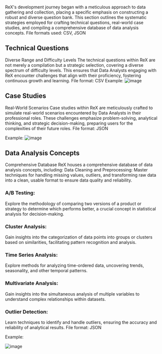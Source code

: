 ReX's development journey began with a meticulous approach to data gathering and collection, placing a specific emphasis on constructing a robust and diverse question bank. This section outlines the systematic strategies employed for crafting technical questions, real-world case studies, and compiling a comprehensive database of data analysis concepts.
File formats used: CSV, JSON

## Technical Questions
Diverse Range and Difficulty Levels
The technical questions within ReX are not merely a compilation but a strategic selection, covering a diverse spectrum of difficulty levels. This ensures that Data Analysts engaging with ReX encounter challenges that align with their proficiency, fostering continuous growth and learning.
File format: CSV
Example:
![image](https://github.com/ReallyAbdullah/interstellar_intel/assets/40705538/f6a1b443-1422-4879-81ea-bc1abddcabde)


## Case Studies
Real-World Scenarios
Case studies within ReX are meticulously crafted to simulate real-world scenarios encountered by Data Analysts in their professional roles. These challenges emphasize problem-solving, analytical thinking, and strategic decision-making, preparing users for the complexities of their future roles.
File format: JSON

Example:
![image](https://github.com/ReallyAbdullah/interstellar_intel/assets/40705538/ed9dd7c4-5def-431b-bf0d-06d7edadbbaa)


## Data Analysis Concepts
Comprehensive Database
ReX houses a comprehensive database of data analysis concepts, including:
Data Cleaning and Preprocessing:
Master techniques for handling missing values, outliers, and transforming raw data into a clean, usable format to ensure data quality and reliability.

### A/B Testing:
Explore the methodology of comparing two versions of a product or strategy to determine which performs better, a crucial concept in statistical analysis for decision-making.

### Cluster Analysis:
Gain insights into the categorization of data points into groups or clusters based on similarities, facilitating pattern recognition and analysis.

### Time Series Analysis:
Explore methods for analyzing time-ordered data, uncovering trends, seasonality, and other temporal patterns.

### Multivariate Analysis:
Gain insights into the simultaneous analysis of multiple variables to understand complex relationships within datasets.

### Outlier Detection:
Learn techniques to identify and handle outliers, ensuring the accuracy and reliability of analytical results.
File format: JSON

Example:

![image](https://github.com/ReallyAbdullah/interstellar_intel/assets/40705538/1d220f10-fcad-4c53-b2c7-b274fbdd50a2)

